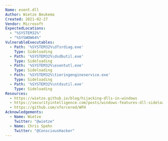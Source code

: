 ```yaml
---
Name: esent.dll
Author: Wietze Beukema
Created: 2021-02-27
Vendor: Microsoft
ExpectedLocations:
  - "%SYSTEM32%"
  - "%SYSWOW64%"
VulnerableExecutables:
  - Path: '%SYSTEM32%\dfsrdiag.exe'
    Type: Sideloading
  - Path: '%SYSTEM32%\dsdbutil.exe'
    Type: Sideloading
  - Path: '%SYSTEM32%\esentutl.exe'
    Type: Sideloading
  - Path: '%SYSTEM32%\tieringengineservice.exe'
    Type: Sideloading
  - Path: '%SYSTEM32%\ntdsutil.exe'
    Type: Sideloading
Resources:
  - https://wietze.github.io/blog/hijacking-dlls-in-windows
  - https://securityintelligence.com/posts/windows-features-dll-sideloading/
  - https://github.com/xforcered/WFH
Acknowledgements:
  - Name: Wietze
    Twitter: "@wietze"
  - Name: Chris Spehn
    Twitter: "@ConsciousHacker"
---
```


